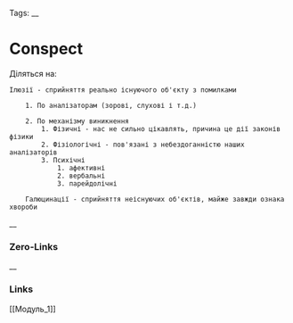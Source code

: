 Tags: 
__
# Conspect

Діляться на:
	
	Ілюзії - сприйняття реально існуючого об'єкту з помилками 

		1. По аналізаторам (зорові, слухові і т.д.)
		
		2. По механізму виникнення
			1. Фізичні - нас не сильно цікавлять, причина це дії законів фізики
			2. Фізіологічні - пов'язані з небездоганністю наших аналізаторів
			3. Психічні
				1. афективні
				2. вербальні
				3. парейдолічні
	
		Галюцинації - сприйняття неіснуючих об'єктів, майже завжди ознака хвороби
__

### Zero-Links

__
### Links
[[Модуль_1]]